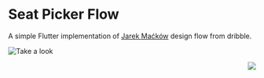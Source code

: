 # Seat Picker Flow

A simple Flutter implementation of [Jarek Maćków](https://dribbble.com/JMackow) design flow from dribble.

![Take a look](https://cdn.dribbble.com/users/1431022/screenshots/4850908/dodgeball-2.gif)


<p align="right">
  <img src="https://www.allinmobile.co/wp-content/uploads/2018/02/logo-black-orange-big.png">
</p>